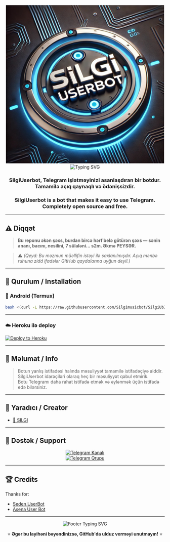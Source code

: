 
<div align="center">

<a href="https://t.me/silgiub">
  <img src="https://raw.githubusercontent.com/Silgimusicbot/SilgiUserbot/master/userbot/SilgiUserbotlogo.jpg" alt="SilgiUserbot" width="500">
</a>

<img src="https://readme-typing-svg.herokuapp.com?font=Fira+Code&size=30&duration=3000&pause=1000&color=F7768E&center=true&vCenter=true&width=1000&height=80&lines=%E2%9A%9D+S%C4%B0LG%C4%B0+USERBOT%E2%9A%9D;Telegram+i%C5%9Fl%C9%99tm%C9%99yi+asanla%C5%9Fd%C4%B1ran+super+bot!" alt="Typing SVG" />

<h3>SilgiUserbot, Telegram işlətməyinizi asanlaşdıran bir botdur. Tamamilə açıq qaynaqlı və ödənişsizdir.</h3>
<h3>SilgiUserbot is a bot that makes it easy to use Telegram. Completely open source and free.</h3>

</div>

---

## ⚠️ Diqqət

> **Bu reponu əkən şəxs, burdan bircə hərf belə götürən şəxs — sənin ananı, bacını, nesilini, 7 sülaləni... s2m. Əkmə PEYSƏR.**

> ⚠️ *(Qeyd: Bu məzmun müəllifin istəyi ilə saxlanılmışdır. Açıq mənbə ruhuna zidd ifadələr GitHub qaydalarına uyğun deyil.)*

---

## 🚀 Qurulum / Installation

### 📱 Android (Termux)

```bash
bash <(curl -L https://raw.githubusercontent.com/Silgimusicbot/SilgiUbInstaller/master/silgi.sh)
```

---

### ☁️ Heroku ilə deploy

<a href="https://www.heroku.com/deploy?template=https://github.com/Silgimusicbot/SilgiUserbot">
  <img src="https://www.herokucdn.com/deploy/button.svg" alt="Deploy to Heroku">
</a>

---

## 🧠 Məlumat / Info

> Botun yanlış istifadəsi halında məsuliyyət tamamilə istifadəçiyə aiddir. SilgiUserbot idarəçiləri olaraq heç bir məsuliyyət qəbul etmirik.  
> Botu Telegramı daha rahat istifadə etmək və əylənmək üçün istifadə edə bilərsiniz.

---

## 👤 Yaradıcı / Creator

- [👑 SILGI](https://t.me/hvseyn)

---

## 🙌 Dəstək / Support

<div align="center">

[![Telegram Kanalı](https://img.shields.io/badge/Join-Telegram%20Channel-red.svg?logo=telegram&style=for-the-badge)](https://t.me/silgiub)  
[![Telegram Qrupu](https://img.shields.io/badge/Join-Telegram%20Group-blue.svg?logo=telegram&style=for-the-badge)](https://t.me/silgiub)

</div>

---

## 🏆 Credits

Thanks for:

- [Seden UserBot](https://github.com/TeamDerUntergang/Telegram-UserBot)
- [Asena User Bot](https://github.com/yusufusta/asenauserbot)

---

<div align="center">

<img src="https://readme-typing-svg.herokuapp.com?font=Fira+Code&size=20&duration=2000&pause=1000&color=7FFF00&center=true&vCenter=true&width=800&lines=Kodlar%C4%B1+payla%C5%9Fmaq+%C3%BCzl%C9%99r%C9%99+g%C3%BCl%C3%BC%C5%9F+g%C9%99tir%C9%99r+%F0%9F%98%8A;SilgiUserbot+-+Telegram'da+%C9%99yl%C9%99nc%C9%99li+avtomatlaşdırma!" alt="Footer Typing SVG" />

⭐ **Əgər bu layihəni bəyəndinizsə, GitHub'da ulduz verməyi unutmayın!** ⭐

</div>
